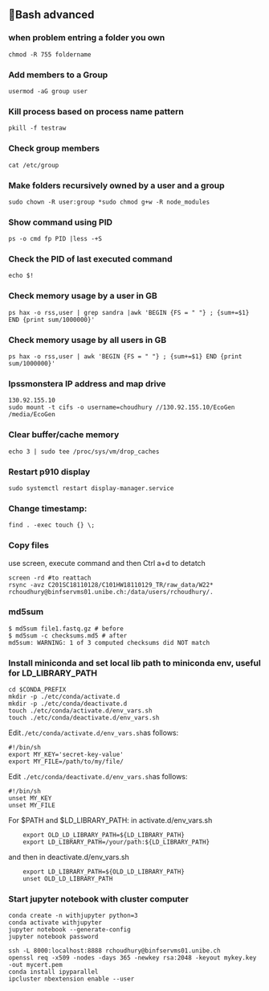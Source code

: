 ## :memo:Bash advanced
### when problem entring a folder you own
`chmod -R 755 foldername`

### Add members to a Group
`usermod -aG group user`

### Kill process based on process name pattern
`pkill -f testraw`

### Check group members
`cat /etc/group`

### Make folders recursively owned by a user and a group
`sudo chown -R user:group *sudo chmod g+w -R node_modules`

### Show command using PID
`ps -o cmd fp PID |less -+S`

### Check the PID of last executed command
`echo $!`

### Check memory usage by a user in GB
`ps hax -o rss,user | grep sandra |awk 'BEGIN {FS = " "} ; {sum+=$1} END {print sum/1000000}'`

### Check memory usage by all users in GB
`ps hax -o rss,user | awk 'BEGIN {FS = " "} ; {sum+=$1} END {print sum/1000000}'`

### Ipssmonstera IP address and map drive
```
130.92.155.10
sudo mount -t cifs -o username=choudhury //130.92.155.10/EcoGen /media/EcoGen
```

### Clear buffer/cache memory
`echo 3 | sudo tee /proc/sys/vm/drop_caches`

### Restart p910 display
`sudo systemctl restart display-manager.service`


### Change timestamp:
`find . -exec touch {} \;`

### Copy files
use screen, execute command and then Ctrl a+d to detatch
```
screen -rd #to reattach
rsync -avz C201SC18110128/C101HW18110129_TR/raw_data/W22* rchoudhury@binfservms01.unibe.ch:/data/users/rchoudhury/.
```

### md5sum
```
$ md5sum file1.fastq.gz # before
$ md5sum -c checksums.md5 # after
md5sum: WARNING: 1 of 3 computed checksums did NOT match
```

### Install miniconda and set local lib path to miniconda env, useful for LD_LIBRARY_PATH
```
cd $CONDA_PREFIX
mkdir -p ./etc/conda/activate.d
mkdir -p ./etc/conda/deactivate.d
touch ./etc/conda/activate.d/env_vars.sh
touch ./etc/conda/deactivate.d/env_vars.sh
```

Edit`./etc/conda/activate.d/env_vars.sh`as follows:
```
#!/bin/sh
export MY_KEY='secret-key-value'
export MY_FILE=/path/to/my/file/
```

Edit `./etc/conda/deactivate.d/env_vars.sh`as follows:
```
#!/bin/sh
unset MY_KEY
unset MY_FILE
```
For $PATH  and $LD_LIBRARY_PATH:
in activate.d/env_vars.sh
```
    export OLD_LD_LIBRARY_PATH=${LD_LIBRARY_PATH}
    export LD_LIBRARY_PATH=/your/path:${LD_LIBRARY_PATH}
```
and then in deactivate.d/env_vars.sh
```
    export LD_LIBRARY_PATH=${OLD_LD_LIBRARY_PATH}
    unset OLD_LD_LIBRARY_PATH
```
### Start jupyter notebook with cluster computer
```
conda create -n withjupyter python=3
conda activate withjupyter
jupyter notebook --generate-config
jupyter notebook password

ssh -L 8000:localhost:8888 rchoudhury@binfservms01.unibe.ch
openssl req -x509 -nodes -days 365 -newkey rsa:2048 -keyout mykey.key -out mycert.pem
conda install ipyparallel
ipcluster nbextension enable --user
```
